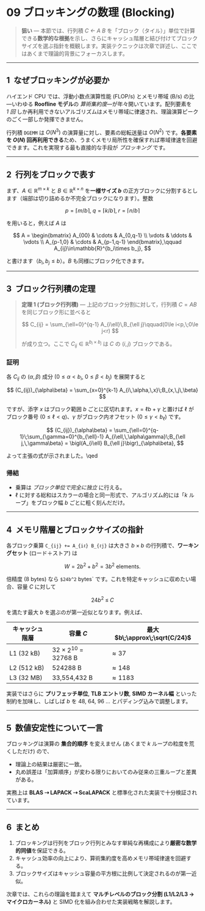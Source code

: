 # 09 ブロッキングの数理 (Blocking)

> **狙い** — 本節では、行列積 *C ← A B* を「ブロック（タイル）」単位で計算できる**数学的な根拠**を示し、さらにキャッシュ階層と結び付けてブロックサイズを選ぶ指針を概観します。実装テクニックは次章で詳述し、ここではあくまで理論的背景にフォーカスします。

---

## 1  なぜブロッキングが必要か

ハイエンド CPU では、浮動小数点演算性能 (FLOP/s) とメモリ帯域 (B/s) の比—いわゆる **Roofline モデル**の *算術集約度*—が年々開いています。配列要素を *1 回* しか再利用できないアルゴリズムはメモリ帯域に律速され、理論演算ピークのごく一部しか発揮できません。

行列積 `DGEMM` は $O(N^3)$ の演算量に対し、要素の総転送量は $O(N^2)$ です。**各要素を $O(N)$ 回再利用できる**ため、うまくメモリ局所性を確保すれば帯域律速を回避できます。これを実現する最も直接的な手段が *ブロッキング* です。

---

## 2  行列をブロックで表す

まず、$A\in\mathbb{R}^{m\times k}$ と $B\in\mathbb{R}^{k\times n}$ を**一様サイズ $b$** の正方ブロックに分割するとします（端部は切り詰めるか不完全ブロックになります）。整数

$$
  p=\lceil m/b \rceil,\; q=\lceil k/b \rceil,\; r=\lceil n/b \rceil
$$

を用いると，例えば $A$ は

$$
A = \begin{bmatrix}
  A_{00} & \cdots & A_{0,q-1} \\
  \vdots & \ddots & \vdots \\
  A_{p-1,0} & \cdots & A_{p-1,q-1}
\end{bmatrix},\qquad
A_{ij}\in\mathbb{R}^{b_i\times b_j},
$$

と書けます（$b_i,b_j\le b$）。$B$ も同様にブロック化できます。

---

## 3  ブロック行列積の定理

> **定理 1 (ブロック行列積)** — 上記のブロック分割に対して，行列積 $C = A B$ を同じブロック形に並べると
>
> $$
>   C_{ij} = \sum_{\ell=0}^{q-1} A_{i\ell}\,B_{\ell j}\qquad(0\le i<p,\;0\le j<r)
> $$
>
> が成り立つ。ここで $C_{ij}\in\mathbb{R}^{b_i\times b_j}$ は $C$ の $(i,j)$ ブロックである。

### 証明

各 $C_{ij}$ の $(\alpha,\beta)$ 成分 ($0\le\alpha<b_i$, $0\le\beta<b_j$) を展開すると

$$
  (C_{ij})_{\alpha\beta} = \sum_{x=0}^{k-1} A_{i\,\alpha,\,x}\;B_{x,\,j\,\beta}
$$

ですが、添字 $x$ はブロック範囲 $b$ ごとに区切れます。$x=\ell b+\gamma$ と置けば $\ell$ がブロック番号 ($0\le\ell<q$)、$\gamma$ がブロック内オフセット ($0\le\gamma<b_{\ell}$) です。

$$
  (C_{ij})_{\alpha\beta}
  = \sum_{\ell=0}^{q-1}\;\sum_{\gamma=0}^{b_{\ell}-1}
     A_{i\ell,\,\alpha\gamma}\;B_{\ell j,\,\gamma\beta}
  = \bigl(A_{i\ell} B_{\ell j}\bigr)_{\alpha\beta},
$$

よって主張の式が示されました。\qed

### 帰結

* 乗算は *ブロック単位で完全に独立* に行える。
* $\ell$ に対する総和はスカラーの場合と同一形式で、アルゴリズム的には「$k$ ループ」をブロック幅 $b$ ごとに粗く刻んだだけ。

---

## 4  メモリ階層とブロックサイズの指針

各ブロック乗算 `C_{ij} += A_{iℓ} B_{ℓj}` は大きさ $b\times b$ の行列積で、**ワーキングセット** (ロード＋ストア) は

$$
  W = 2b^2 + b^2 = 3b^2 \text{ elements}.
$$

倍精度 (8 bytes) なら `$24b^2` bytes` です。これを特定キャッシュに収めたい場合、容量 $C$ に対して

$$
  24b^2\;\le\;C
$$

を満たす最大 $b$ を選ぶのが第一近似となります。例えば、

| キャッシュ階層 | 容量 $C$ | 最大 $b\;\approx\;\sqrt{C/24}$ |
|-----------------|----------|---------------------------------|
| L1 (32 kB) | 32 × $2^{10}$ = 32768 B | $\approx 37$ |
| L2 (512 kB) | 524288 B | $\approx 148$ |
| L3 (32 MB)  | 33,554,432 B | $\approx 1183$ |

実装ではさらに **プリフェッチ単位**, **TLB エントリ数**, **SIMD カーネル幅** といった制約を加味し、しばしば $b$ を 48, 64, 96 … とパディング込みで調整します。

---

## 5  数値安定性について一言

ブロッキングは演算の **集合的順序** を変えません (あくまで $k$ ループの粒度を荒くしただけ) ので、

* 理論上の結果は厳密に一致。
* 丸め誤差は「加算順序」が変わる限りにおいてのみ従来の三重ループと差異がある。

実務上は **BLAS ⇢ LAPACK ⇢ ScaLAPACK** と標準化された実装で十分検証されています。

---

## 6  まとめ

1. ブロッキングは行列をブロック行列とみなす単純な再構成により**厳密な数学的同値**を保証できる。
2. キャッシュ効率の向上により、算術集約度を高めメモリ帯域律速を回避する。
3. ブロックサイズはキャッシュ容量の平方根に比例して決定されるのが第一近似。

次章では、これらの理論を踏まえて **マルチレベルのブロック分割 (L1/L2/L3 → マイクロカーネル)** と SIMD 化を組み合わせた実装戦略を解説します。

